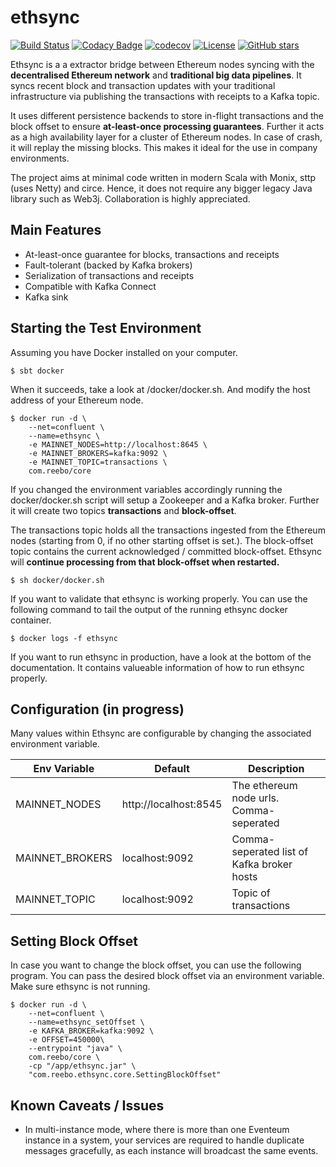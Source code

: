 # ethsync

[![Build Status](https://travis-ci.org/reeboio/ethsync.svg?branch=master)](https://travis-ci.org/reeboio/ethsync) [![Codacy Badge](https://api.codacy.com/project/badge/Grade/fe92a454c96e4cc398de80a060ba3376)](https://www.codacy.com/app/jpzk/ethsync_2?utm_source=github.com&amp;utm_medium=referral&amp;utm_content=jpzk/ethsync&amp;utm_campaign=Badge_Grade)
[![codecov](https://codecov.io/gh/jpzk/ethsync/branch/master/graph/badge.svg)](https://codecov.io/gh/jpzk/ethsync) [![License](http://img.shields.io/:license-Apache%202-grey.svg)](http://www.apache.org/licenses/LICENSE-2.0.txt) [![GitHub stars](https://img.shields.io/github/stars/reeboio/ethsync.svg?style=flat)](https://github.com/reeboio/ethsync/stargazers) 

Ethsync is a a extractor bridge between Ethereum nodes syncing with the **decentralised Ethereum network** and **traditional big data pipelines**. It syncs recent block and transaction updates with your traditional infrastructure via publishing the transactions with receipts to a Kafka topic.

It uses different persistence backends to store in-flight transactions and the block offset to ensure **at-least-once processing guarantees**. Further it acts as a high availability layer for a cluster of Ethereum nodes. In case of crash, it will replay the missing blocks. This makes it ideal for the use in company environments.

The project aims at minimal code written in modern Scala with Monix, sttp (uses Netty) and circe. Hence, it does not require any bigger legacy Java library such as Web3j. Collaboration is highly appreciated. 

## Main Features

* At-least-once guarantee for blocks, transactions and receipts
* Fault-tolerant (backed by Kafka brokers)
* Serialization of transactions and receipts 
* Compatible with Kafka Connect 
* Kafka sink

## Starting the Test Environment

Assuming you have Docker installed on your computer. 

```$xslt
$ sbt docker 
```

When it succeeds, take a look at /docker/docker.sh. And modify the host address of your Ethereum node.

```$xslt
$ docker run -d \
    --net=confluent \
    --name=ethsync \
    -e MAINNET_NODES=http://localhost:8645 \
    -e MAINNET_BROKERS=kafka:9092 \
    -e MAINNET_TOPIC=transactions \
    com.reebo/core
```

If you changed the environment variables accordingly running the docker/docker.sh script will setup a Zookeeper and a Kafka broker. Further it will create two topics **transactions** and **block-offset**. 

The transactions topic holds all the transactions ingested from the Ethereum nodes (starting from 0, if no other starting offset is set.). The block-offset topic contains the current acknowledged / committed block-offset. Ethsync will **continue processing from that block-offset when restarted.**

```$xslt
$ sh docker/docker.sh
```

If you want to validate that ethsync is working properly. You can use the following command to tail the output of the running ethsync docker container.
```$xslt
$ docker logs -f ethsync
```

If you want to run ethsync in production, have a look at the bottom of the documentation. It contains valueable information of how to run ethsync properly.

## Configuration (in progress)
Many values within Ethsync are configurable by changing the associated environment variable.

| Env Variable | Default | Description |
| -------- | -------- | -------- |
| MAINNET_NODES | http://localhost:8545 | The ethereum node urls. Comma-seperated |
| MAINNET_BROKERS | localhost:9092 | Comma-seperated list of Kafka broker hosts |
| MAINNET_TOPIC | localhost:9092 | Topic of transactions |

## Setting Block Offset

In case you want to change the block offset, you can use the following program. You can pass the desired block offset via an environment variable. Make sure ethsync is not running. 

```$xslt
$ docker run -d \
    --net=confluent \
    --name=ethsync_setOffset \
    -e KAFKA_BROKER=kafka:9092 \
    -e OFFSET=450000\
    --entrypoint "java" \
    com.reebo/core \
    -cp "/app/ethsync.jar" \
    "com.reebo.ethsync.core.SettingBlockOffset"
```


## Known Caveats / Issues
* In multi-instance mode, where there is more than one Eventeum instance in a system, your services are required to handle duplicate messages gracefully, as each instance will broadcast the same events.
